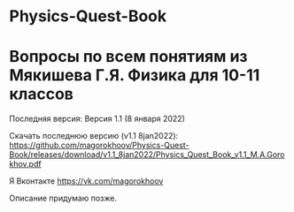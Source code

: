 # Physics-Quest-Book
# Вопросы по всем понятиям из Мякишева Г.Я. Физика для 10-11 классов
Последняя версия: Версия 1.1 (8 января 2022)

Скачать последнюю версию (v1.1 8jan2022): https://github.com/magorokhoov/Physics-Quest-Book/releases/download/v1.1_8jan2022/Physics_Quest_Book_v1.1_M.A.Gorokhov.pdf

Я Вконтакте https://vk.com/magorokhoov

Описание придумаю позже.
